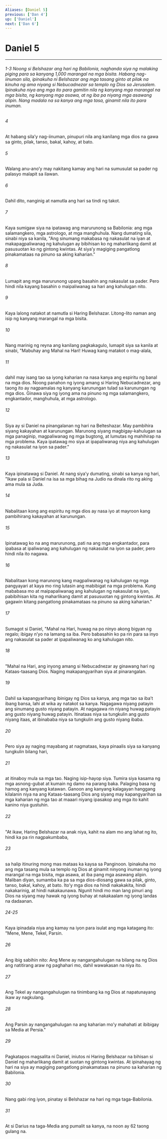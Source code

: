 ```yaml
---
Aliases: [Daniel 5]
previous: ['Dan 4']
up: ['Daniel']
next: ['Dan 6']
---
```

# Daniel 5

***
###### 1-3 Noong si Belshazar ang hari ng Babilonia, naghanda siya ng malaking piging para sa kanyang 1,000 marangal na mga bisita. Habang nag-iinuman sila, ipinakuha ni Belshazar ang mga tasang ginto at pilak na kinuha ng ama niyang si Nebucadnezar sa templo ng Dios sa Jerusalem. Ipinakuha niya ang mga ito para gamitin nila ng kanyang mga marangal na mga bisita, ng kanyang mga asawa, at ng iba pa niyang mga asawang alipin. Nang madala na sa kanya ang mga tasa, ginamit nila ito para inuman. 


###### 4 


At habang silaʼy nag-iinuman, pinupuri nila ang kanilang mga dios na gawa sa ginto, pilak, tanso, bakal, kahoy, at bato. 


###### 5 


Walang anu-anoʼy may nakitang kamay ang hari na sumusulat sa pader ng palasyo malapit sa ilawan. 


###### 6 


Dahil dito, nanginig at namutla ang hari sa tindi ng takot. 


###### 7 


Kaya sumigaw siya na ipatawag ang marurunong sa Babilonia: ang mga salamangkero, mga astrologo, at mga manghuhula. Nang dumating sila, sinabi niya sa kanila, "Ang sinumang makabasa ng nakasulat na iyan at makapagpaliwanag ng kahulugan ay bibihisan ko ng maharlikang damit at pasusuotan ko ng gintong kwintas. At siyaʼy magiging pangatlong pinakamataas na pinuno sa aking kaharian." 


###### 8 


Lumapit ang mga marurunong upang basahin ang nakasulat sa pader. Pero hindi nila kayang basahin o maipaliwanag sa hari ang kahulugan nito. 


###### 9 


Kaya lalong natakot at namutla si Haring Belshazar. Litong-lito naman ang isip ng kanyang marangal na mga bisita. 


###### 10 


Nang marinig ng reyna ang kanilang pagkakagulo, lumapit siya sa kanila at sinabi, "Mabuhay ang Mahal na Hari! Huwag kang matakot o mag-alala, 


###### 11 


dahil may isang tao sa iyong kaharian na nasa kanya ang espiritu ng banal na mga dios. Noong panahon ng iyong amang si Haring Nebucadnezar, ang taong ito ay nagpamalas ng kanyang karunungan tulad sa karunungan ng mga dios. Ginawa siya ng iyong ama na pinuno ng mga salamangkero, engkantador, manghuhula, at mga astrologo. 


###### 12 


Siya ay si Daniel na pinangalanan ng hari na Belteshazar. May pambihira siyang kakayahan at karunungan. Marunong siyang magbigay-kahulugan sa mga panaginip, magpaliwanag ng mga bugtong, at lumutas ng mahihirap na mga problema. Kaya ipatawag mo siya at ipapaliwanag niya ang kahulugan ng nakasulat na iyon sa pader." 


###### 13 


Kaya ipinatawag si Daniel. At nang siyaʼy dumating, sinabi sa kanya ng hari, "Ikaw pala si Daniel na isa sa mga bihag na Judio na dinala rito ng aking ama mula sa Juda. 


###### 14 


Nabalitaan kong ang espiritu ng mga dios ay nasa iyo at mayroon kang pambihirang kakayahan at karunungan. 


###### 15 


Ipinatawag ko na ang marurunong, pati na ang mga engkantador, para ipabasa at ipaliwanag ang kahulugan ng nakasulat na iyon sa pader, pero hindi nila ito nagawa. 


###### 16 


Nabalitaan kong marunong kang magpaliwanag ng kahulugan ng mga pangyayari at kaya mo ring lutasin ang mabibigat na mga problema. Kung mababasa mo at maipapaliwanag ang kahulugan ng nakasulat na iyan, pabibihisan kita ng maharlikang damit at pasusuotan ng gintong kwintas. At gagawin kitang pangatlong pinakamataas na pinuno sa aking kaharian." 


###### 17 


Sumagot si Daniel, "Mahal na Hari, huwag na po ninyo akong bigyan ng regalo; ibigay nʼyo na lamang sa iba. Pero babasahin ko pa rin para sa inyo ang nakasulat sa pader at ipapaliwanag ko ang kahulugan nito. 


###### 18 


"Mahal na Hari, ang inyong amang si Nebucadnezar ay ginawang hari ng Kataas-taasang Dios. Naging makapangyarihan siya at pinarangalan. 


###### 19 


Dahil sa kapangyarihang ibinigay ng Dios sa kanya, ang mga tao sa ibaʼt ibang bansa, lahi at wika ay natakot sa kanya. Nagagawa niyang patayin ang sinumang gusto niyang patayin. At nagagawa rin niyang huwag patayin ang gusto niyang huwag patayin. Itinataas niya sa tungkulin ang gusto niyang itaas, at ibinababa niya sa tungkulin ang gusto niyang ibaba. 


###### 20 


Pero siya ay naging mayabang at nagmataas, kaya pinaalis siya sa kanyang tungkulin bilang hari, 


###### 21 


at itinaboy mula sa mga tao. Naging isip-hayop siya. Tumira siya kasama ng mga asnong-gubat at kumain ng damo na parang baka. Palaging basa ng hamog ang kanyang katawan. Ganoon ang kanyang kalagayan hanggang kilalanin niya na ang Kataas-taasang Dios ang siyang may kapangyarihan sa mga kaharian ng mga tao at maaari niyang ipasakop ang mga ito kahit kanino niya gustuhin. 


###### 22 


"At ikaw, Haring Belshazar na anak niya, kahit na alam mo ang lahat ng ito, hindi ka pa rin nagpakumbaba, 


###### 23 


sa halip itinuring mong mas mataas ka kaysa sa Panginoon. Ipinakuha mo ang mga tasang mula sa templo ng Dios at ginamit ninyong inuman ng iyong marangal na mga bisita, mga asawa, at iba pang mga asawang alipin. Maliban diyan, sumamba ka pa sa mga dios-diosang gawa sa pilak, ginto, tanso, bakal, kahoy, at bato. Itoʼy mga dios na hindi nakakakita, hindi nakakarinig, at hindi nakakaunawa. Ngunit hindi mo man lang pinuri ang Dios na siyang may hawak ng iyong buhay at nakakaalam ng iyong landas na dadaanan.

###### 24-25

Kaya ipinadala niya ang kamay na iyon para isulat ang mga katagang ito: "Mene, Mene, Tekel, Parsin. 


###### 26 


Ang ibig sabihin nito: Ang Mene ay nangangahulugan na bilang na ng Dios ang natitirang araw ng paghahari mo, dahil wawakasan na niya ito. 


###### 27 


Ang Tekel ay nangangahulugan na tinimbang ka ng Dios at napatunayang ikaw ay nagkulang. 


###### 28 


Ang Parsin ay nangangahulugan na ang kaharian moʼy mahahati at ibibigay sa Media at Persia." 


###### 29 


Pagkatapos magsalita ni Daniel, iniutos ni Haring Belshazar na bihisan si Daniel ng maharlikang damit at suotan ng gintong kwintas. At ipinahayag ng hari na siya ay magiging pangatlong pinakamataas na pinuno sa kaharian ng Babilonia. 


###### 30 


Nang gabi ring iyon, pinatay si Belshazar na hari ng mga taga-Babilonia. 


###### 31 


At si Darius na taga-Media ang pumalit sa kanya, na noon ay 62 taong gulang na.
